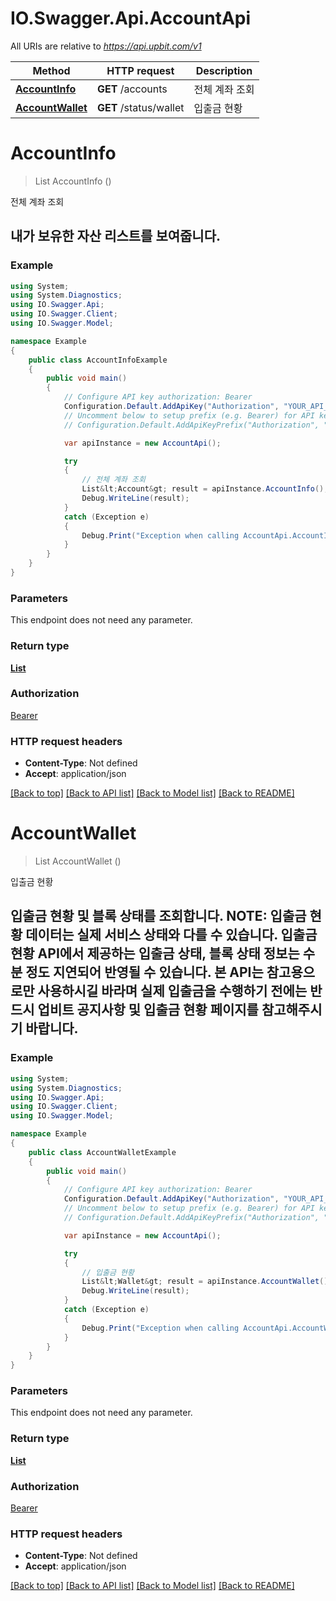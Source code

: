 # IO.Swagger.Api.AccountApi

All URIs are relative to *https://api.upbit.com/v1*

Method | HTTP request | Description
------------- | ------------- | -------------
[**AccountInfo**](AccountApi.md#accountinfo) | **GET** /accounts | 전체 계좌 조회
[**AccountWallet**](AccountApi.md#accountwallet) | **GET** /status/wallet | 입출금 현황


<a name="accountinfo"></a>
# **AccountInfo**
> List<Account> AccountInfo ()

전체 계좌 조회

## 내가 보유한 자산 리스트를 보여줍니다. 

### Example
```csharp
using System;
using System.Diagnostics;
using IO.Swagger.Api;
using IO.Swagger.Client;
using IO.Swagger.Model;

namespace Example
{
    public class AccountInfoExample
    {
        public void main()
        {
            // Configure API key authorization: Bearer
            Configuration.Default.AddApiKey("Authorization", "YOUR_API_KEY");
            // Uncomment below to setup prefix (e.g. Bearer) for API key, if needed
            // Configuration.Default.AddApiKeyPrefix("Authorization", "Bearer");

            var apiInstance = new AccountApi();

            try
            {
                // 전체 계좌 조회
                List&lt;Account&gt; result = apiInstance.AccountInfo();
                Debug.WriteLine(result);
            }
            catch (Exception e)
            {
                Debug.Print("Exception when calling AccountApi.AccountInfo: " + e.Message );
            }
        }
    }
}
```

### Parameters
This endpoint does not need any parameter.

### Return type

[**List<Account>**](Account.md)

### Authorization

[Bearer](../README.md#Bearer)

### HTTP request headers

 - **Content-Type**: Not defined
 - **Accept**: application/json

[[Back to top]](#) [[Back to API list]](../README.md#documentation-for-api-endpoints) [[Back to Model list]](../README.md#documentation-for-models) [[Back to README]](../README.md)

<a name="accountwallet"></a>
# **AccountWallet**
> List<Wallet> AccountWallet ()

입출금 현황

## 입출금 현황 및 블록 상태를 조회합니다.  **NOTE**: 입출금 현황 데이터는 실제 서비스 상태와 다를 수 있습니다.  입출금 현황 API에서 제공하는 입출금 상태, 블록 상태 정보는 수 분 정도 지연되어 반영될 수 있습니다. 본 API는 참고용으로만 사용하시길 바라며 실제 입출금을 수행하기 전에는 반드시 업비트 공지사항 및 입출금 현황 페이지를 참고해주시기 바랍니다. 

### Example
```csharp
using System;
using System.Diagnostics;
using IO.Swagger.Api;
using IO.Swagger.Client;
using IO.Swagger.Model;

namespace Example
{
    public class AccountWalletExample
    {
        public void main()
        {
            // Configure API key authorization: Bearer
            Configuration.Default.AddApiKey("Authorization", "YOUR_API_KEY");
            // Uncomment below to setup prefix (e.g. Bearer) for API key, if needed
            // Configuration.Default.AddApiKeyPrefix("Authorization", "Bearer");

            var apiInstance = new AccountApi();

            try
            {
                // 입출금 현황
                List&lt;Wallet&gt; result = apiInstance.AccountWallet();
                Debug.WriteLine(result);
            }
            catch (Exception e)
            {
                Debug.Print("Exception when calling AccountApi.AccountWallet: " + e.Message );
            }
        }
    }
}
```

### Parameters
This endpoint does not need any parameter.

### Return type

[**List<Wallet>**](Wallet.md)

### Authorization

[Bearer](../README.md#Bearer)

### HTTP request headers

 - **Content-Type**: Not defined
 - **Accept**: application/json

[[Back to top]](#) [[Back to API list]](../README.md#documentation-for-api-endpoints) [[Back to Model list]](../README.md#documentation-for-models) [[Back to README]](../README.md)

